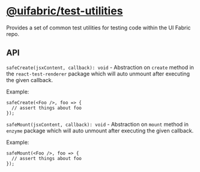 # [@uifabric/test-utilities](http://dev.microsoft.com/fabric)

Provides a set of common test utilities for testing code within the UI Fabric repo.

## API

`safeCreate(jsxContent, callback): void` - Abstraction on `create` method in the `react-test-renderer` package which
will auto unmount after executing the given callback.

Example:

```tsx
safeCreate(<Foo />, foo => {
  // assert things about foo
});
```

`safeMount(jsxContent, callback): void` - Abstraction on `mount` method in `enzyme` package which
will auto unmount after executing the given callback.

Example:

```tsx
safeMount(<Foo />, foo => {
  // assert things about foo
});
```
